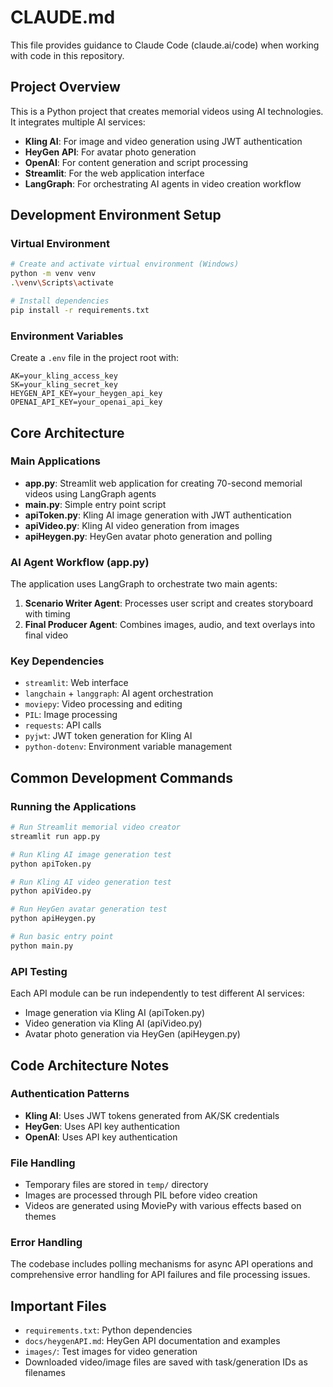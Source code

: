 # CLAUDE.md

This file provides guidance to Claude Code (claude.ai/code) when working with code in this repository.

## Project Overview

This is a Python project that creates memorial videos using AI technologies. It integrates multiple AI services:
- **Kling AI**: For image and video generation using JWT authentication
- **HeyGen API**: For avatar photo generation 
- **OpenAI**: For content generation and script processing
- **Streamlit**: For the web application interface
- **LangGraph**: For orchestrating AI agents in video creation workflow

## Development Environment Setup

### Virtual Environment
```bash
# Create and activate virtual environment (Windows)
python -m venv venv
.\venv\Scripts\activate

# Install dependencies
pip install -r requirements.txt
```

### Environment Variables
Create a `.env` file in the project root with:
```
AK=your_kling_access_key
SK=your_kling_secret_key
HEYGEN_API_KEY=your_heygen_api_key
OPENAI_API_KEY=your_openai_api_key
```

## Core Architecture

### Main Applications
- **app.py**: Streamlit web application for creating 70-second memorial videos using LangGraph agents
- **main.py**: Simple entry point script
- **apiToken.py**: Kling AI image generation with JWT authentication
- **apiVideo.py**: Kling AI video generation from images
- **apiHeygen.py**: HeyGen avatar photo generation and polling

### AI Agent Workflow (app.py)
The application uses LangGraph to orchestrate two main agents:
1. **Scenario Writer Agent**: Processes user script and creates storyboard with timing
2. **Final Producer Agent**: Combines images, audio, and text overlays into final video

### Key Dependencies
- `streamlit`: Web interface
- `langchain` + `langgraph`: AI agent orchestration
- `moviepy`: Video processing and editing
- `PIL`: Image processing
- `requests`: API calls
- `pyjwt`: JWT token generation for Kling AI
- `python-dotenv`: Environment variable management

## Common Development Commands

### Running the Applications
```bash
# Run Streamlit memorial video creator
streamlit run app.py

# Run Kling AI image generation test
python apiToken.py

# Run Kling AI video generation test  
python apiVideo.py

# Run HeyGen avatar generation test
python apiHeygen.py

# Run basic entry point
python main.py
```

### API Testing
Each API module can be run independently to test different AI services:
- Image generation via Kling AI (apiToken.py)
- Video generation via Kling AI (apiVideo.py) 
- Avatar photo generation via HeyGen (apiHeygen.py)

## Code Architecture Notes

### Authentication Patterns
- **Kling AI**: Uses JWT tokens generated from AK/SK credentials
- **HeyGen**: Uses API key authentication
- **OpenAI**: Uses API key authentication

### File Handling
- Temporary files are stored in `temp/` directory
- Images are processed through PIL before video creation
- Videos are generated using MoviePy with various effects based on themes

### Error Handling
The codebase includes polling mechanisms for async API operations and comprehensive error handling for API failures and file processing issues.

## Important Files
- `requirements.txt`: Python dependencies
- `docs/heygenAPI.md`: HeyGen API documentation and examples
- `images/`: Test images for video generation
- Downloaded video/image files are saved with task/generation IDs as filenames